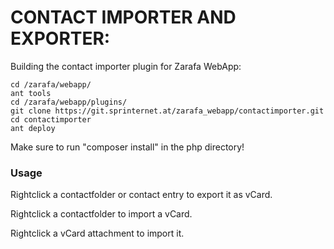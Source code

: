 CONTACT IMPORTER AND EXPORTER:
===

Building the contact importer plugin for Zarafa WebApp:

```
cd /zarafa/webapp/
ant tools
cd /zarafa/webapp/plugins/
git clone https://git.sprinternet.at/zarafa_webapp/contactimporter.git
cd contactimporter
ant deploy
```

Make sure to run "composer install" in the php directory!

### Usage
Rightclick a contactfolder or contact entry to export it as vCard.

Rightclick a contactfolder to import a vCard.

Rightclick a vCard attachment to import it.
